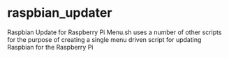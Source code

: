 # raspbian_updater
Raspbian Update for Raspberry Pi
Menu.sh uses a number of other scripts for the purpose of creating a single menu driven script for updating Raspbian for the Raspberry Pi

